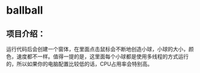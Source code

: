 # ballball
## 项目介绍：
运行代码后会创建一个窗体，在里面点击鼠标会不断地创造小球，小球的大小，颜色，速度都不一样。值得一提的是，这里面每个小球都是使用多线程的方式运行的，所以如果你的电脑配置比较低的话，CPU占用率会特别高。
